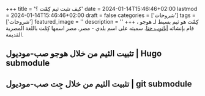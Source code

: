 +++
title = 'كيف تثبت ثيم كِمْت ؟'
date = 2024-01-14T15:46:46+02:00
lastmod = 2024-01-14T15:46:46+02:00
draft = false
categories = ['شروحات']
tags = ['شروحات']
featured_image = ''
description = ''
+++
كِمْت هو ثيم بسيط لـ هوجو ، قام بإنشائه [أبانوب حنا](https://fb.me/AbanoubHannaDotCom). سميته على اسم بلدي - مصر. مصر اسمها كِمْت باللغة المصرية القديمة.

## تثبيت الثيم من خلال هوجو صب-موديول | Hugo submodule

## تثبيت الثيم من خلال جِت صب-موديول | git submodule
